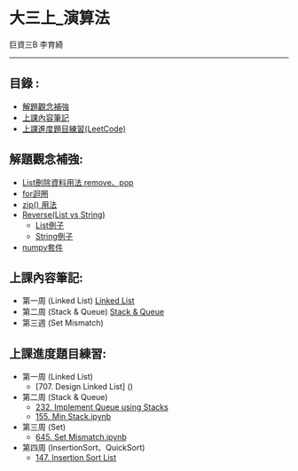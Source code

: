 大三上_演算法
===========
巨資三B 李育綺
***
目錄 :
-----
* [解題觀念補強](#解題觀念補強)
* [上課內容筆記](#上課內容筆記)
* [上課進度題目練習(LeetCode)](#上課進度題目練習)

解題觀念補強: 
-----
* [List刪除資料用法  remove、pop](https://github.com/imucici/my-learning-note/blob/master/%E6%A6%82%E5%BF%B5%E8%A3%9C%E5%BC%B7/List%E5%88%AA%E9%99%A4%E8%B3%87%E6%96%99%E7%94%A8%E6%B3%95%20%20remove%E3%80%81pop.ipynb)
* [for迴圈](https://github.com/imucici/my-learning-note/blob/master/%E6%A6%82%E5%BF%B5%E8%A3%9C%E5%BC%B7/for%E8%BF%B4%E5%9C%88.ipynb)
* [zip() 用法](https://github.com/imucici/my-learning-note/blob/master/%E6%A6%82%E5%BF%B5%E8%A3%9C%E5%BC%B7/zip()%20%E7%94%A8%E6%B3%95.ipynb)
* [Reverse(List vs String)](https://github.com/imucici/my-learning-note/blob/master/%E6%A6%82%E5%BF%B5%E8%A3%9C%E5%BC%B7/Reverse(List%20vs%20String))
  * [List例子](https://github.com/imucici/my-learning-note/blob/master/LeetCode/week3/344.Reverse%20String.ipynb)
  * [String例子](https://github.com/imucici/my-learning-note/blob/master/LeetCode/week4/557.%20Reverse%20Words%20in%20a%20String%20III.ipynb)
* [numpy套件](https://github.com/imucici/my-learning-note/blob/master/%E6%A6%82%E5%BF%B5%E8%A3%9C%E5%BC%B7/Numpy%E5%A5%97%E4%BB%B6)

上課內容筆記: 
---------
* 第一周 (Linked List) [Linked List](https://github.com/imucici/my-learning-note/blob/master/%E7%AC%AC%E4%B8%80%E9%80%B1%E4%B8%8A%E8%AA%B2%E9%80%B2%E5%BA%A6.md)
* 第二周 (Stack & Queue) [Stack & Queue](https://github.com/imucici/my-learning-note/blob/master/%E7%AC%AC%E4%BA%8C%E9%80%B1%E4%B8%8A%E8%AA%B2%E9%80%B2%E5%BA%A6.md)
* 第三週 (Set Mismatch) 


上課進度題目練習: 
------
* 第一周 (Linked List) 
  * [707. Design Linked List] ()
* 第二周 (Stack & Queue)
  * [232. Implement Queue using Stacks](https://github.com/imucici/my-learning-note/blob/master/LeetCode/week4/232.%20Implement%20Queue%20using%20Stacks.ipynb)
  * [155. Min Stack.ipynb](https://github.com/imucici/my-learning-note/blob/master/LeetCode/week4/155.%20Min%20Stack.ipynb)
* 第三周 (Set)
  * [645. Set Mismatch.ipynb](https://github.com/imucici/my-learning-note/blob/master/LeetCode/week4/645.%20Set%20Mismatch.ipynb)
* 第四周 (InsertionSort、QuickSort)
  * [147. Insertion Sort List](https://github.com/imucici/my-learning-note/blob/master/LeetCode/week4/147.%20Insertion%20Sort%20List.ipynb)


